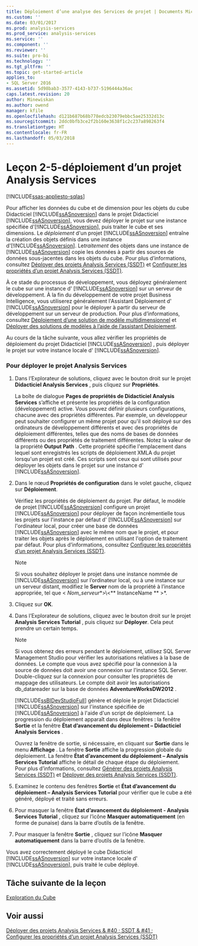 ```yaml
---
title: Déploiement d’une analyse des Services de projet | Documents Microsoft
ms.custom: ''
ms.date: 03/01/2017
ms.prod: analysis-services
ms.prod_service: analysis-services
ms.service: ''
ms.component: ''
ms.reviewer: ''
ms.suite: pro-bi
ms.technology: ''
ms.tgt_pltfrm: ''
ms.topic: get-started-article
applies_to:
- SQL Server 2016
ms.assetid: 5d98bab3-3577-4143-b737-5196444a36ac
caps.latest.revision: 20
author: Minewiskan
ms.author: owend
manager: kfile
ms.openlocfilehash: d121b687b68b778edcb23079ebbc5ae25332d13c
ms.sourcegitcommit: 2ddc0bfb3ce2f2b160e3638f1c2c237a898263f4
ms.translationtype: HT
ms.contentlocale: fr-FR
ms.lasthandoff: 05/03/2018
---
```

# <a name="lesson-2-5---deploying-an-analysis-services-project"></a>Leçon 2-5-déploiement d’un projet Analysis Services
[!INCLUDE[ssas-appliesto-sqlas](../includes/ssas-appliesto-sqlas.md)]

Pour afficher les données du cube et de dimension pour les objets du cube Didacticiel [!INCLUDE[ssASnoversion](../includes/ssasnoversion-md.md)] dans le projet Didacticiel [!INCLUDE[ssASnoversion](../includes/ssasnoversion-md.md)], vous devez déployer le projet sur une instance spécifiée d'[!INCLUDE[ssASnoversion](../includes/ssasnoversion-md.md)], puis traiter le cube et ses dimensions. Le *déploiement* d'un projet [!INCLUDE[ssASnoversion](../includes/ssasnoversion-md.md)] entraîne la création des objets définis dans une instance d'[!INCLUDE[ssASnoversion](../includes/ssasnoversion-md.md)]. Le*traitement* des objets dans une instance de [!INCLUDE[ssASnoversion](../includes/ssasnoversion-md.md)] copie les données à partir des sources de données sous-jacentes dans les objets du cube. Pour plus d’informations, consultez [Déployer des projets Analysis Services &#40;SSDT&#41;](../analysis-services/multidimensional-models/deploy-analysis-services-projects-ssdt.md) et [Configurer les propriétés d’un projet Analysis Services &#40;SSDT&#41;](../analysis-services/multidimensional-models/configure-analysis-services-project-properties-ssdt.md).  
  
À ce stade du processus de développement, vous déployez généralement le cube sur une instance d' [!INCLUDE[ssASnoversion](../includes/ssasnoversion-md.md)] sur un serveur de développement. À la fin du développement de votre projet Business Intelligence, vous utiliserez généralement l'Assistant Déploiement d' [!INCLUDE[ssASnoversion](../includes/ssasnoversion-md.md)] pour le déployer à partir du serveur de développement sur un serveur de production. Pour plus d’informations, consultez [Déploiement d’une solution de modèle multidimensionnel](../analysis-services/multidimensional-models/multidimensional-model-solution-deployment.md) et [Déployer des solutions de modèles à l’aide de l’assistant Déploiement](../analysis-services/multidimensional-models/deploy-model-solutions-using-the-deployment-wizard.md).  
  
Au cours de la tâche suivante, vous allez vérifier les propriétés de déploiement du projet Didacticiel [!INCLUDE[ssASnoversion](../includes/ssasnoversion-md.md)] , puis déployer le projet sur votre instance locale d' [!INCLUDE[ssASnoversion](../includes/ssasnoversion-md.md)].  
  
### <a name="to-deploy-the-analysis-services-project"></a>Pour déployer le projet Analysis Services  
  
1.  Dans l’Explorateur de solutions, cliquez avec le bouton droit sur le projet **Didacticiel Analysis Services** , puis cliquez sur **Propriétés**.  
  
    La boîte de dialogue **Pages de propriétés de Didacticiel Analysis Services** s’affiche et présente les propriétés de la configuration (développement) active. Vous pouvez définir plusieurs configurations, chacune avec des propriétés différentes. Par exemple, un développeur peut souhaiter configurer un même projet pour qu'il soit déployé sur des ordinateurs de développement différents et avec des propriétés de déploiement différentes, telles que des noms de bases de données différents ou des propriétés de traitement différentes. Notez la valeur de la propriété **Output Path** . Cette propriété spécifie l'emplacement dans lequel sont enregistrés les scripts de déploiement XMLA du projet lorsqu'un projet est créé. Ces scripts sont ceux qui sont utilisés pour déployer les objets dans le projet sur une instance d' [!INCLUDE[ssASnoversion](../includes/ssasnoversion-md.md)].  
  
2.  Dans le nœud **Propriétés de configuration** dans le volet gauche, cliquez sur **Déploiement**.  
  
    Vérifiez les propriétés de déploiement du projet. Par défaut, le modèle de projet [!INCLUDE[ssASnoversion](../includes/ssasnoversion-md.md)] configure un projet [!INCLUDE[ssASnoversion](../includes/ssasnoversion-md.md)] pour déployer de façon incrémentielle tous les projets sur l'instance par défaut d' [!INCLUDE[ssASnoversion](../includes/ssasnoversion-md.md)] sur l'ordinateur local, pour créer une base de données [!INCLUDE[ssASnoversion](../includes/ssasnoversion-md.md)] avec le même nom que le projet, et pour traiter les objets après le déploiement en utilisant l'option de traitement par défaut. Pour plus d’informations, consultez [Configurer les propriétés d’un projet Analysis Services &#40;SSDT&#41;](../analysis-services/multidimensional-models/configure-analysis-services-project-properties-ssdt.md).  
  
    > [!NOTE]  
    > Si vous souhaitez déployer le projet dans une instance nommée de [!INCLUDE[ssASnoversion](../includes/ssasnoversion-md.md)] sur l’ordinateur local, ou à une instance sur un serveur distant, modifiez le **Server** nom de la propriété à l’instance appropriée, tel que \<  *Nom_serveur**>\\<** InstanceName ** >*.  
  
3.  Cliquez sur **OK**.  
  
4.  Dans l’Explorateur de solutions, cliquez avec le bouton droit sur le projet **Analysis Services Tutorial** , puis cliquez sur **Déployer**. Cela peut prendre un certain temps.  
  
    > [!NOTE]  
    > Si vous obtenez des erreurs pendant le déploiement, utilisez SQL Server Management Studio pour vérifier les autorisations relatives à la base de données. Le compte que vous avez spécifié pour la connexion à la source de données doit avoir une connexion sur l'instance SQL Server. Double-cliquez sur la connexion pour consulter les propriétés de mappage des utilisateurs. Le compte doit avoir les autorisations db_datareader sur la base de données **AdventureWorksDW2012** .  
  
    [!INCLUDE[ssBIDevStudioFull](../includes/ssbidevstudiofull-md.md)] génère et déploie le projet Didacticiel [!INCLUDE[ssASnoversion](../includes/ssasnoversion-md.md)] sur l'instance spécifiée de [!INCLUDE[ssASnoversion](../includes/ssasnoversion-md.md)] à l'aide d'un script de déploiement. La progression du déploiement apparaît dans deux fenêtres : la fenêtre **Sortie** et la fenêtre **État d’avancement du déploiement – Didacticiel Analysis Services** .  
  
    Ouvrez la fenêtre de sortie, si nécessaire, en cliquant sur **Sortie** dans le menu **Affichage** . La fenêtre **Sortie** affiche la progression globale du déploiement. La fenêtre **État d’avancement du déploiement – Analysis Services Tutorial** affiche le détail de chaque étape du déploiement. Pour plus d’informations, consultez [Générer des projets Analysis Services &#40;SSDT&#41;](../analysis-services/multidimensional-models/build-analysis-services-projects-ssdt.md) et [Déployer des projets Analysis Services &#40;SSDT&#41;](../analysis-services/multidimensional-models/deploy-analysis-services-projects-ssdt.md).  
  
5.  Examinez le contenu des fenêtres **Sortie** et **État d’avancement du déploiement – Analysis Services Tutorial** pour vérifier que le cube a été généré, déployé et traité sans erreurs.  
  
6.  Pour masquer la fenêtre **État d’avancement du déploiement - Analysis Services Tutorial** , cliquez sur l’icône **Masquer automatiquement** (en forme de punaise) dans la barre d’outils de la fenêtre.  
  
7.  Pour masquer la fenêtre **Sortie** , cliquez sur l’icône **Masquer automatiquement** dans la barre d’outils de la fenêtre.  
  
Vous avez correctement déployé le cube Didacticiel [!INCLUDE[ssASnoversion](../includes/ssasnoversion-md.md)] sur votre instance locale d' [!INCLUDE[ssASnoversion](../includes/ssasnoversion-md.md)], puis traité le cube déployé.  
  
## <a name="next-task-in-lesson"></a>Tâche suivante de la leçon  
[Exploration du Cube](../analysis-services/lesson-2-6-browsing-the-cube.md)  
  
## <a name="see-also"></a>Voir aussi  
[Déployer des projets Analysis Services & #40 ; SSDT & #41 ;](../analysis-services/multidimensional-models/deploy-analysis-services-projects-ssdt.md)  
[Configurer les propriétés d’un projet Analysis Services &#40;SSDT&#41;](../analysis-services/multidimensional-models/configure-analysis-services-project-properties-ssdt.md)  
  
  
  
